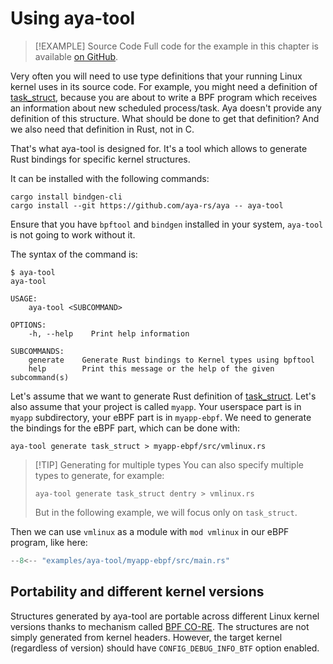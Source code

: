 # Using aya-tool

> [!EXAMPLE] Source Code
> Full code for the example in this chapter is available [on GitHub][source-code].

Very often you will need to use type definitions that your running Linux kernel
uses in its source code. For example, you might need a definition of
[task_struct][task-struct],
because you are about to write a BPF program which receives an
information about new scheduled process/task. Aya doesn't provide any
definition of this structure. What should be done to get that definition? And
we also need that definition in Rust, not in C.

That's what aya-tool is designed for. It's a tool which allows to generate Rust
bindings for specific kernel structures.

It can be installed with the following commands:

```console
cargo install bindgen-cli
cargo install --git https://github.com/aya-rs/aya -- aya-tool
```

Ensure that you have `bpftool` and `bindgen` installed in your system,
`aya-tool` is not going to work without it.

The syntax of the command is:

```console
$ aya-tool
aya-tool

USAGE:
    aya-tool <SUBCOMMAND>

OPTIONS:
    -h, --help    Print help information

SUBCOMMANDS:
    generate    Generate Rust bindings to Kernel types using bpftool
    help        Print this message or the help of the given subcommand(s)
```

Let's assume that we want to generate Rust definition of
[task_struct][task-struct]. Let's also assume that your project is called
`myapp`. Your userspace part is in `myapp` subdirectory, your eBPF part is in
`myapp-ebpf`. We need to generate the bindings for the eBPF part, which can be
done with:

```console
aya-tool generate task_struct > myapp-ebpf/src/vmlinux.rs
```

> [!TIP] Generating for multiple types
> You can also specify multiple types to generate, for example:
>
> ```console
> aya-tool generate task_struct dentry > vmlinux.rs
> ```
>
> But in the following example, we will focus only on `task_struct`.

Then we can use `vmlinux` as a module with `mod vmlinux` in our eBPF program,
like here:

```rust linenums="1" title="myapp-ebpf/src/main.rs"
--8<-- "examples/aya-tool/myapp-ebpf/src/main.rs"
```

## Portability and different kernel versions

Structures generated by aya-tool are portable across different Linux kernel
versions thanks to mechanism called
[BPF CO-RE](https://facebookmicrosites.github.io/bpf/blog/2020/02/19/bpf-portability-and-co-re.html).
The structures are not simply generated from kernel headers. However, the
target kernel (regardless of version) should have `CONFIG_DEBUG_INFO_BTF`
option enabled.

[source-code]: https://github.com/aya-rs/book/tree/main/examples/aya-tool
[task-struct]: https://elixir.bootlin.com/linux/v5.15.3/source/include/linux/sched.h#L723
